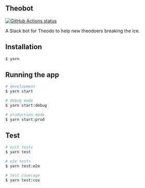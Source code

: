 ## Theobot

[![GitHub Actions status](https://github.com/lmichelin/theobot/workflows/CI/badge.svg)](https://github.com/lmichelin/theobot/actions)

A Slack bot for Theodo to help new theodoers breaking the ice.

## Installation

```bash
$ yarn
```

## Running the app

```bash
# development
$ yarn start

# debug mode
$ yarn start:debug

# production mode
$ yarn start:prod
```

## Test

```bash
# unit tests
$ yarn test

# e2e tests
$ yarn test:e2e

# test coverage
$ yarn test:cov
```
